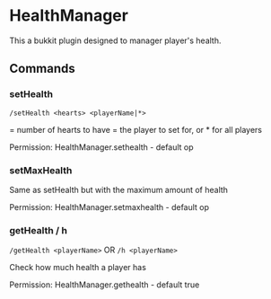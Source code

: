 HealthManager
=============

This a bukkit plugin designed to manager player's health.

Commands
--------

### setHealth

`/setHealth <hearts> <playerName|*>`

<hearts> = number of hearts to have
<playerName> = the player to set for, or * for all players

Permission: HealthManager.sethealth - default op

### setMaxHealth

Same as setHealth but with the maximum amount of health

Permission: HealthManager.setmaxhealth - default op

### getHealth / h

`/getHealth <playerName>` OR `/h <playerName>`

Check how much health a player has

Permission: HealthManager.gethealth - default true
